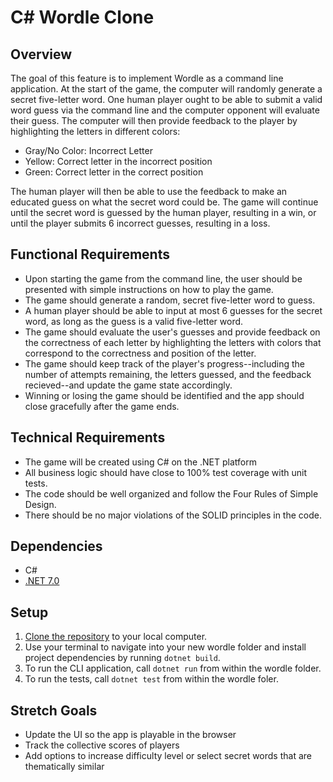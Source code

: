 # C# Wordle Clone

## Overview

The goal of this feature is to implement Wordle as a command line application. At the start of the game, the computer will randomly generate a secret five-letter word. One human player ought to be able to submit a valid word guess via the command line and the computer opponent will evaluate their guess. The computer will then provide feedback to the player by highlighting the letters in different colors:
* Gray/No Color: Incorrect Letter
* Yellow: Correct letter in the incorrect position
* Green: Correct letter in the correct position

The human player will then be able to use the feedback to make an educated guess on what the secret word could be. The game will continue until the secret word is guessed by the human player, resulting in a win, or until the player submits 6 incorrect guesses, resulting in a loss.

## Functional Requirements

* Upon starting the game from the command line, the user should be presented with simple instructions on how to play the game.
* The game should generate a random, secret five-letter word to guess.
* A human player should be able to input at most 6 guesses for the secret word, as long as the guess is a valid five-letter word.
* The game should evaluate the user's guesses and provide feedback on the correctness of each letter by highlighting the letters with colors that correspond to the correctness and position of the letter.
* The game should keep track of the player's progress--including the number of attempts remaining, the letters guessed, and the feedback recieved--and update the game state accordingly.
* Winning or losing the game should be identified and the app should close gracefully after the game ends.

## Technical Requirements

* The game will be created using C# on the .NET platform
* All business logic should have close to 100% test coverage with unit tests.
* The code should be well organized and follow the Four Rules of Simple Design.
* There should be no major violations of the SOLID principles in the code.

## Dependencies
* C#
* [.NET 7.0](https://dotnet.microsoft.com/en-us/download/dotnet/7.0)

## Setup
1. [Clone the repository](https://docs.github.com/en/repositories/creating-and-managing-repositories/cloning-a-repository) to your local computer.
2. Use your terminal to navigate into your new wordle folder and install project dependencies by running `dotnet build`.
3. To run the CLI application, call `dotnet run` from within the wordle folder.
4. To run the tests, call `dotnet test` from within the wordle foler.

## Stretch Goals
* Update the UI so the app is playable in the browser
* Track the collective scores of players
* Add options to increase difficulty level or select secret words that are thematically similar